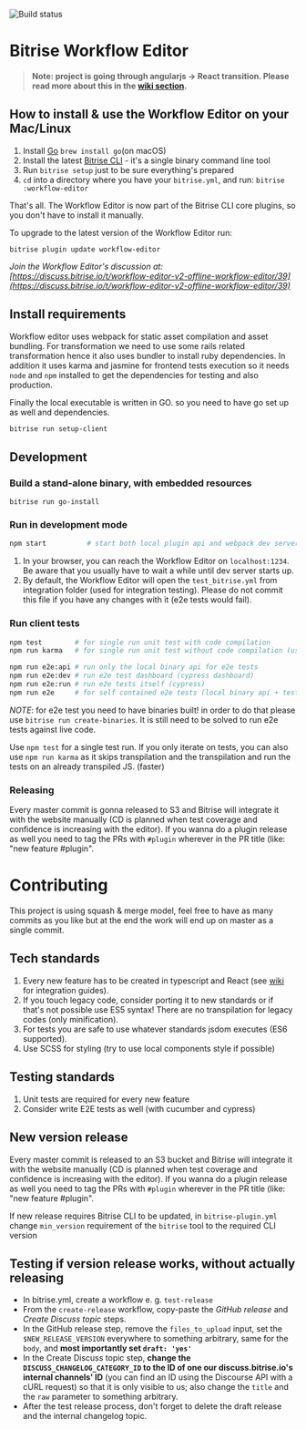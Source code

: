 ![Build status](https://app.bitrise.io/app/1686da85b5935fd6.svg?token=7HlnSBadcyLcUnzq0ws4Nw)

# Bitrise Workflow Editor

> **Note: project is going through angularjs -> React transition. Please read more about this in the [wiki section](https://github.com/bitrise-io/bitrise-workflow-editor/wiki/Angular-js-to-React-transition-timeline).**

## How to install & use the Workflow Editor on your Mac/Linux

1. Install [Go](https://golang.org) `brew install go`(on macOS)
1. Install the latest [Bitrise CLI](https://www.bitrise.io/cli) - it's a single binary command line tool
1. Run `bitrise setup` just to be sure everything's prepared
1. `cd` into a directory where you have your `bitrise.yml`, and run: `bitrise :workflow-editor`

That's all. The Workflow Editor is now part of the Bitrise CLI core plugins, so you don't have to install it manually.

To upgrade to the latest version of the Workflow Editor run:

```
bitrise plugin update workflow-editor
```

*Join the Workflow Editor's discussion at: [https://discuss.bitrise.io/t/workflow-editor-v2-offline-workflow-editor/39](https://discuss.bitrise.io/t/workflow-editor-v2-offline-workflow-editor/39)*


## Install requirements

Workflow editor uses webpack for static asset compilation and asset bundling. For transformation we need to use some rails related transformation hence it also uses bundler to install ruby dependencies. In addition it uses karma and jasmine for frontend tests execution so it needs `node` and `npm` installed to get the dependencies for testing and also production.

Finally the local executable is written in GO. so you need to have go set up as well and dependencies.

```bash
bitrise run setup-client
```

## Development

### Build a stand-alone binary, with embedded resources

```
bitrise run go-install
```

### Run in development mode

```bash
npm start          # start both local plugin api and webpack dev server
```

1. In your browser, you can reach the Workflow Editor on `localhost:1234`. Be aware that you usually have to wait a while until dev server starts up.
1. By default, the Workflow Editor will open the `test_bitrise.yml` from integration folder (used for integration testing). Please do not commit this file if you have any changes with it (e2e tests would fail).

### Run client tests

```bash
npm test        # for single run unit test with code compilation
npm run karma   # for single run unit test without code compilation (using already compiled code)

npm run e2e:api # run only the local binary api for e2e tests
npm run e2e:dev # run e2e test dashboard (cypress dashboard)
npm run e2e:run # run e2e tests itself (cypress)
npm run e2e     # for self contained e2e tests (local binary api + testing logic) e2e:api + e2e:run
```

*NOTE*: for e2e test you need to have binaries built! in order to do that please use `bitrise run create-binaries`. It is still need to be solved to run e2e tests against live code.

Use `npm test` for a single test run.
If you only iterate on tests, you can also use `npm run karma` as it skips transpilation and the transpilation and run the tests on an already transpiled JS. (faster)

### Releasing

Every master commit is gonna released to S3 and Bitrise will integrate it with the website manually (CD is planned when test coverage and confidence is increasing with the editor). If you wanna do a plugin release as well you need to tag the PRs with `#plugin` wherever in the PR title (like: "new feature #plugin".

# Contributing

This project is using squash & merge model, feel free to have as many commits as you like but at the end the work will end up on master as a single commit.

## Tech standards

1. Every new feature has to be created in typescript and React (see [wiki](https://github.com/bitrise-io/bitrise-workflow-editor/wiki/React-from-angularjs-best-practices) for integration guides).
1. If you touch legacy code, consider porting it to new standards or if that's not possible use ES5 syntax! There are no transpilation for legacy codes (only minification).
1. For tests you are safe to use whatever standards jsdom executes (ES6 supported).
1. Use SCSS for styling (try to use local components style if possible)

## Testing standards

1. Unit tests are required for every new feature
1. Consider write E2E tests as well (with cucumber and cypress)


## New version release

Every master commit is released to an S3 bucket and Bitrise will integrate it with the website manually (CD is planned when test coverage and confidence is increasing with the editor). If you wanna do a plugin release as well you need to tag the PRs with `#plugin` wherever in the PR title (like: "new feature #plugin".

If new release requires Bitrise CLI to be updated, in `bitrise-plugin.yml` change `min_version` requirement of the `bitrise` tool to the required CLI version

## Testing if version release works, without actually releasing

- In bitrise.yml, create a workflow e. g. `test-release`
- From the `create-release` workflow, copy-paste the *GitHub release* and *Create Discuss topic* steps.
- In the GitHub release step, remove the `files_to_upload` input, set the `$NEW_RELEASE_VERSION` everywhere to something arbitrary, same for the `body`, and **most importantly set `draft: 'yes'`**
- In the Create Discuss topic step, **change the `DISCUSS_CHANGELOG_CATEGORY_ID` to the ID of one our discuss.bitrise.io's internal channels' ID** (you can find an ID using the Discourse API with a cURL request) so that it is only visible to us; also change the `title` and the `raw` parameter to something arbitrary.
- After the test release process, don't forget to delete the draft release and the internal changelog topic.
